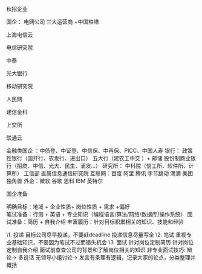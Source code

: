 秋招企业

国企：
  电网公司
  三大运营商 +中国铁塔

上海电信云

电信研究院

中泰

光大银行

移动研究院

人民网

建信金科

上交所

联通云

  金融类国企 ：中债登、中证登、中信保、中再保、PICC、中国人寿
 银行：
 政策性银行（国开行、农发行、进出口）
 五大行（建农工中交 ）+ 邮储
 股份制商业银行（招商、中信、光大、民生、浦发…）
 研究所：
 中科院（信工所、软件所、计算所）
 工信部 直属信息通信研究院
 互联网：百度  阿里  腾讯 字节跳动 滴滴 美团  独角兽
 外企：微软 谷歌 思科 IBM 英特尔

国企准备

 明确目标：地域 + 企业性质+ 岗位性质 + 需求 +偏好  
  笔试准备：行测 + 英语 + 专业知识（编程语言/算法/网络/数据库/操作系统）
  面试准备：简历 + 自我介绍
  丰富履历：针对目标积累相关的知识、技能和经验



\1. 投递
  目标公司尽早投递，不要赶deadline
  投递信息尽量写全
 \2. 笔试
  重视专业基础知识，不要因为笔试不过而错失机会
 \3. 面试
 针对岗位定制简历
 针对岗位定制自我介绍
 面试前查查公司的背景和了解岗位相关的知识
 非专业面试技巧: 辩论-> 多说话
               无领导小组讨论-> 发言有条理有逻辑，记录大家的论点，分类整理并概括